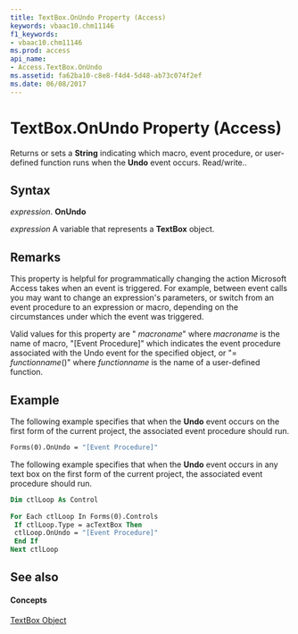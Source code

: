 ```yaml
---
title: TextBox.OnUndo Property (Access)
keywords: vbaac10.chm11146
f1_keywords:
- vbaac10.chm11146
ms.prod: access
api_name:
- Access.TextBox.OnUndo
ms.assetid: fa62ba10-c8e8-f4d4-5d48-ab73c074f2ef
ms.date: 06/08/2017
---
```



# TextBox.OnUndo Property (Access)

Returns or sets a **String** indicating which macro, event procedure, or user-defined function runs when the **Undo** event occurs. Read/write..


## Syntax

 _expression_. **OnUndo**

 _expression_ A variable that represents a **TextBox** object.


## Remarks

This property is helpful for programmatically changing the action Microsoft Access takes when an event is triggered. For example, between event calls you may want to change an expression's parameters, or switch from an event procedure to an expression or macro, depending on the circumstances under which the event was triggered.

Valid values for this property are " _macroname_" where  _macroname_ is the name of macro, "[Event Procedure]" which indicates the event procedure associated with the Undo event for the specified object, or "= _functionname_()" where  _functionname_ is the name of a user-defined function.


## Example

The following example specifies that when the **Undo** event occurs on the first form of the current project, the associated event procedure should run.


```vb
Forms(0).OnUndo = "[Event Procedure]"
```

The following example specifies that when the **Undo** event occurs in any text box on the first form of the current project, the associated event procedure should run.




```vb
Dim ctlLoop As Control 
 
For Each ctlLoop In Forms(0).Controls 
 If ctlLoop.Type = acTextBox Then 
 ctlLoop.OnUndo = "[Event Procedure]" 
 End If 
Next ctlLoop 

```


## See also


#### Concepts


[TextBox Object](textbox-object-access.md)

